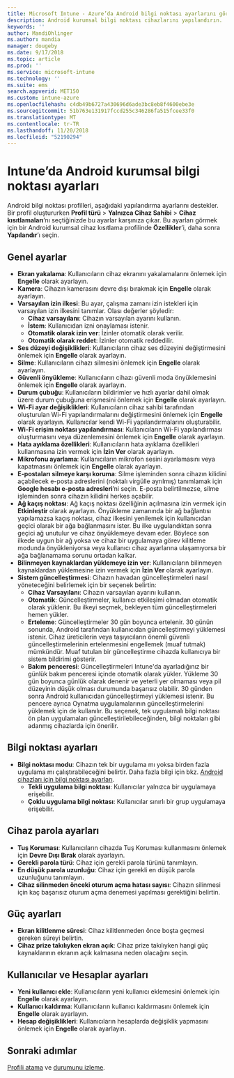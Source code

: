 ```yaml
---
title: Microsoft Intune - Azure’da Android bilgi noktası ayarlarını görüntüleme | Microsoft Docs
description: Android kurumsal bilgi noktası cihazlarını yapılandırın.
keywords: ''
author: MandiOhlinger
ms.author: mandia
manager: dougeby
ms.date: 9/17/2018
ms.topic: article
ms.prod: ''
ms.service: microsoft-intune
ms.technology: ''
ms.suite: ems
search.appverid: MET150
ms.custom: intune-azure
ms.openlocfilehash: c4db49b6727a430696d6ade3bc8eb8f4600ebe3e
ms.sourcegitcommit: 51b763e131917fccd255c346286fa515fcee33f0
ms.translationtype: MT
ms.contentlocale: tr-TR
ms.lasthandoff: 11/20/2018
ms.locfileid: "52190294"
---
```

# <a name="android-enterprise-kiosk-settings-in-intune"></a>Intune’da Android kurumsal bilgi noktası ayarları

Android bilgi noktası profilleri, aşağıdaki yapılandırma ayarlarını destekler. Bir profil oluştururken **Profil türü** > **Yalnızca Cihaz Sahibi** > **Cihaz kısıtlamaları**’nı seçtiğinizde bu ayarlar karşınıza çıkar. Bu ayarları görmek için bir Android kurumsal cihaz kısıtlama profilinde **Özellikler**’i, daha sonra **Yapılandır**’ı seçin.

## <a name="general-settings"></a>Genel ayarlar

- **Ekran yakalama**: Kullanıcıların cihaz ekranını yakalamalarını önlemek için **Engelle** olarak ayarlayın.
- **Kamera**: Cihazın kamerasını devre dışı bırakmak için **Engelle** olarak ayarlayın.
- **Varsayılan izin ilkesi**: Bu ayar, çalışma zamanı izin istekleri için varsayılan izin ilkesini tanımlar. Olası değerler şöyledir:
    - **Cihaz varsayılanı**: Cihazın varsayılan ayarını kullanın.
    - **İstem**: Kullanıcıdan izni onaylaması istenir.
    - **Otomatik olarak izin ver**: İzinler otomatik olarak verilir.
    - **Otomatik olarak reddet**: İzinler otomatik reddedilir.
- **Ses düzeyi değişiklikleri**: Kullanıcıların cihaz ses düzeyini değiştirmesini önlemek için **Engelle** olarak ayarlayın.
- **Silme**: Kullanıcıların cihazı silmesini önlemek için **Engelle** olarak ayarlayın.
- **Güvenli önyükleme**: Kullanıcıların cihazı güvenli moda önyüklemesini önlemek için **Engelle** olarak ayarlayın.
- **Durum çubuğu**: Kullanıcıların bildirimler ve hızlı ayarlar dahil olmak üzere durum çubuğuna erişmesini önlemek için **Engelle** olarak ayarlayın.
- **Wi-Fi ayar değişiklikleri**: Kullanıcıların cihaz sahibi tarafından oluşturulan Wi-Fi yapılandırmalarını değiştirmesini önlemek için **Engelle** olarak ayarlayın. Kullanıcılar kendi Wi-Fi yapılandırmalarını oluşturabilir.
- **Wi-Fi erişim noktası yapılandırması**: Kullanıcıların Wi-Fi yapılandırması oluşturmasını veya düzenlemesini önlemek için **Engelle** olarak ayarlayın.
- **Hata ayıklama özellikleri**: Kullanıcıların hata ayıklama özellikleri kullanmasına izin vermek için **İzin Ver** olarak ayarlayın.
- **Mikrofonu ayarlama**: Kullanıcıların mikrofon sesini ayarlamasını veya kapatmasını önlemek için **Engelle** olarak ayarlayın.
- **E-postaları silmeye karşı koruma**: Silme işleminden sonra cihazın kilidini açabilecek e-posta adreslerini (noktalı virgülle ayrılmış) tanımlamak için **Google hesabı e-posta adresleri**’ni seçin. E-posta belirtilmezse, silme işleminden sonra cihazın kilidini herkes açabilir.
- **Ağ kaçış noktası**: Ağ kaçış noktası özelliğinin açılmasına izin vermek için **Etkinleştir** olarak ayarlayın. Önyükleme zamanında bir ağ bağlantısı yapılamazsa kaçış noktası, cihaz ilkesini yenilemek için kullanıcıdan geçici olarak bir ağa bağlanmasını ister. Bu ilke uygulandıktan sonra geçici ağ unutulur ve cihaz önyüklemeye devam eder. Böylece son ilkede uygun bir ağ yoksa ve cihaz bir uygulamaya görev kilitleme modunda önyükleniyorsa veya kullanıcı cihaz ayarlarına ulaşamıyorsa bir ağa bağlanamama sorunu ortadan kalkar.
- **Bilinmeyen kaynaklardan yüklemeye izin ver**: Kullanıcıların bilinmeyen kaynaklardan yüklemesine izin vermek için **İzin Ver** olarak ayarlayın.
- **Sistem güncelleştirmesi**: Cihazın havadan güncelleştirmeleri nasıl yöneteceğini belirlemek için bir seçenek belirtin:
    - **Cihaz Varsayılanı**: Cihazın varsayılan ayarını kullanın.
    - **Otomatik**: Güncelleştirmeler, kullanıcı etkileşimi olmadan otomatik olarak yüklenir. Bu ilkeyi seçmek, bekleyen tüm güncelleştirmeleri hemen yükler.
    - **Erteleme**: Güncelleştirmeler 30 gün boyunca ertelenir. 30 günün sonunda, Android tarafından kullanıcıdan güncelleştirmeyi yüklemesi istenir. Cihaz üreticilerin veya taşıyıcıların önemli güvenli güncelleştirmelerinin ertelenmesini engellemek (muaf tutmak) mümkündür. Muaf tutulan bir güncelleştirme cihazda kullanıcıya bir sistem bildirimi gösterir. 
    - **Bakım penceresi**: Güncelleştirmeleri Intune'da ayarladığınız bir günlük bakım penceresi içinde otomatik olarak yükler. Yükleme 30 gün boyunca günlük olarak denenir ve yeterli yer olmaması veya pil düzeyinin düşük olması durumunda başarısız olabilir. 30 günden sonra Android kullanıcıdan güncelleştirmeyi yüklemesi istenir. Bu pencere ayrıca Oynatma uygulamalarının güncelleştirmelerini yüklemek için de kullanılır. Bu seçenek, tek uygulamalı bilgi noktası ön plan uygulamaları güncelleştirilebileceğinden, bilgi noktaları gibi adanmış cihazlarda için önerilir. 

## <a name="kiosk-settings"></a>Bilgi noktası ayarları

- **Bilgi noktası modu**: Cihazın tek bir uygulama mı yoksa birden fazla uygulama mı çalıştırabileceğini belirtir. Daha fazla bilgi için bkz. [Android cihazları için bilgi noktası ayarları](android-kiosk-settings.md).
    - **Tekli uygulama bilgi noktası**: Kullanıcılar yalnızca bir uygulamaya erişebilir.
    - **Çoklu uygulama bilgi noktası**: Kullanıcılar sınırlı bir grup uygulamaya erişebilir.

## <a name="device-password-settings"></a>Cihaz parola ayarları

- **Tuş Koruması**: Kullanıcıların cihazda Tuş Koruması kullanmasını önlemek için **Devre Dışı Bırak** olarak ayarlayın.
- **Gerekli parola türü**: Cihaz için gerekli parola türünü tanımlayın.
- **En düşük parola uzunluğu**: Cihaz için gerekli en düşük parola uzunluğunu tanımlayın.
- **Cihaz silinmeden önceki oturum açma hatası sayısı**: Cihazın silinmesi için kaç başarısız oturum açma denemesi yapılması gerektiğini belirtin.

## <a name="power-settings"></a>Güç ayarları

- **Ekran kilitlenme süresi**: Cihaz kilitlenmeden önce boşta geçmesi gereken süreyi belirtin.
- **Cihaz prize takılıyken ekran açık**: Cihaz prize takılıyken hangi güç kaynaklarının ekranın açık kalmasına neden olacağını seçin.

## <a name="users-and-accounts-settings"></a>Kullanıcılar ve Hesaplar ayarları

- **Yeni kullanıcı ekle**: Kullanıcıların yeni kullanıcı eklemesini önlemek için **Engelle** olarak ayarlayın.
- **Kullanıcı kaldırma**: Kullanıcıların kullanıcı kaldırmasını önlemek için **Engelle** olarak ayarlayın.
- **Hesap değişiklikleri**: Kullanıcıların hesaplarda değişiklik yapmasını önlemek için **Engelle** olarak ayarlayın.

## <a name="next-steps"></a>Sonraki adımlar
[Profili atama](device-profile-assign.md) ve [durumunu izleme](device-profile-monitor.md).



